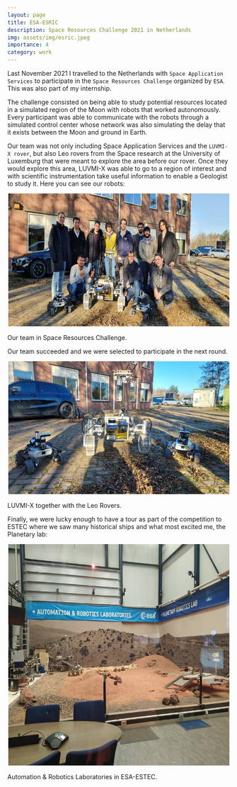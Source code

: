 ```yaml
---
layout: page
title: ESA-ESRIC
description: Space Resources Challenge 2021 in Netherlands
img: assets/img/esric.jpeg
importance: 4
category: work
---
```


Last November 2021 I travelled to the Netherlands with `Space Application Services` to participate in the `Space Resources Challenge` organized by `ESA`. This was also part of my internship.

The challenge consisted on being able to study potential resources located in a simulated region of the Moon with robots that worked autonomously. Every participant was able to communicate with the robots through a simulated control center whose network was also simulating the delay that it exists between the Moon and ground in Earth.

Our team was not only including Space Application Services and the `LUVMI-X rover`, but also Leo rovers from the Space research at the University of Luxemburg that were meant to explore the area before our rover. Once they would explore this area, LUVMI-X was able to go to a region of interest and with scientific instrumentation take useful information to enable a Geologist to study it. Here you can see our robots:

<p align="center">
  <img width="500" height="300" src="/assets/img/esa_esric.jpeg">
</p>
<div class="caption">
    Our team in Space Resources Challenge.
</div>

Our team succeeded and we were selected to participate in the next round.

<p align="center">
  <img width="500" height="300" src="/assets/img/esa_esric_2.jpeg">
</p>
<div class="caption">
    LUVMI-X together with the Leo Rovers.
</div>

Finally, we were lucky enough to have a tour as part of the competition to ESTEC where we saw many historical ships and what most excited me, the Planetary lab:

<p align="center">
  <img width="500" height="500" src="/assets/img/esa_esric_3.jpeg">
</p>
<div class="caption">
    Automation & Robotics Laboratories in ESA-ESTEC.
</div>
